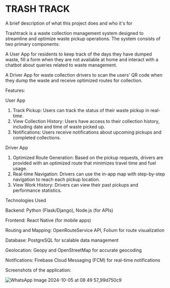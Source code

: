 
# TRASH TRACK

A brief description of what this project does and who it's for

Trashtrack is a waste collection management system designed to streamline and optimize waste pickup operations. The system consists of two primary components:

A User App for residents to keep track of the days they have dumped waste, fill a form when they are not available at home and interact with a chatbot about queries related to waste management.

A Driver App for waste collection drivers to scan the users' QR code when they dump the waste and receive optimized routes for collection.

Features:

User App
1. Track Pickup: Users can track the status of their waste pickup in real-time.
2. View Collection History: Users have access to their collection history, including date and time of waste picked up.
3. Notifications: Users receive notifications about upcoming pickups and completed collections.


Driver App
1. Optimized Route Generation: Based on the pickup requests, drivers are provided with an optimized route that minimizes travel time and fuel usage.
2. Real-time Navigation: Drivers can use the in-app map with step-by-step navigation to reach each pickup location.
3. View Work History: Drivers can view their past pickups and performance statistics.


Technologies Used

Backend: Python (Flask/Django), Node.js (for APIs)

Frontend: React Native (for mobile apps)

Routing and Mapping: OpenRouteService API, Folium for route visualization

Database: PostgreSQL for scalable data management

Geolocation: Geopy and OpenStreetMap for accurate geocoding

Notifications: Firebase Cloud Messaging (FCM) for real-time notifications


Screenshots of the application:

![WhatsApp Image 2024-10-05 at 08 49 57_99d750c9](https://github.com/user-attachments/assets/b61695a3-f800-4c7b-b8b0-b76d996fcbe2)


